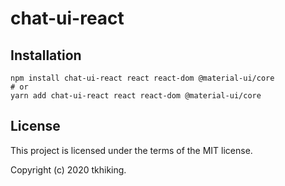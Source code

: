 # chat-ui-react

## Installation

```shell
npm install chat-ui-react react react-dom @material-ui/core
# or
yarn add chat-ui-react react react-dom @material-ui/core
```

## License

This project is licensed under the terms of the MIT license.

Copyright (c) 2020 tkhiking.
